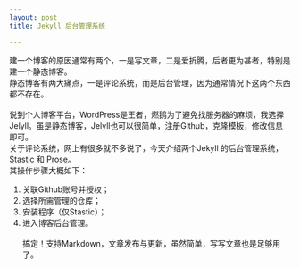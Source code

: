 ```yaml
---
layout: post
title: Jekyll 后台管理系统

---
```

建一个博客的原因通常有两个，一是写文章，二是爱折腾，后者更为甚者，特别是建一个静态博客。<br>
静态博客有两大痛点，一是评论系统，而是后台管理，因为通常情况下这两个东西都不存在。<br><br>
说到个人博客平台，WordPress是王者，燃鹅为了避免找服务器的麻烦，我选择Jelyll。虽是静态博客，Jelyll也可以很简单，注册Github，克隆模板，修改信息即可。<br>
关于评论系统，网上有很多就不多说了，今天介绍两个Jekyll 的后台管理系统，
[Stastic](https://editor.stastic.net/) 和 [Prose](http://prose.io/)。<br>
其操作步骤大概如下：<br>
1. 关联Github账号并授权；<br>
2. 选择所需管理的仓库；<br>
3. 安装程序（仅Stastic）；<br>
4. 进入博客后台管理。<br><br>
搞定！支持Markdown，文章发布与更新，虽然简单，写写文章也是足够用了。


